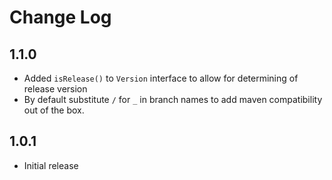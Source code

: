 # Change Log

## 1.1.0
* Added `isRelease()` to `Version` interface to allow for determining of release version
* By default substitute `/` for `_` in branch names to add maven compatibility out of the box.

## 1.0.1
* Initial release